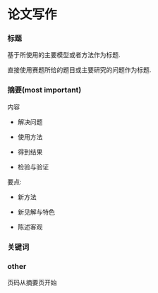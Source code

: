 # 论文写作

### 标题

基于所使用的主要模型或者方法作为标题.

直接使用赛题所给的题目或主要研究的问题作为标题.

### 摘要(most important)

内容

- 解决问题

- 使用方法

- 得到结果

- 检验与验证

要点:

- 新方法

- 新见解与特色

- 陈述客观

### 关键词





### other

页码从摘要页开始
